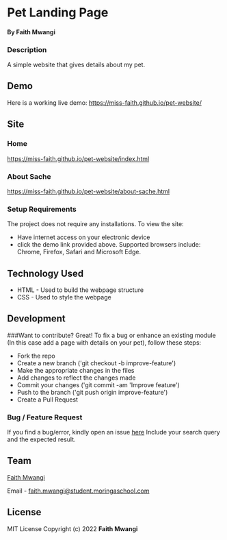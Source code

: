 # Pet Landing Page
#### By **Faith Mwangi**
### Description
A simple website that gives details about my pet.
## Demo
Here is a working live demo: https://miss-faith.github.io/pet-website/
## Site
### Home
https://miss-faith.github.io/pet-website/index.html
### About Sache
https://miss-faith.github.io/pet-website/about-sache.html
### Setup Requirements
The project does not require any installations. To view the site:
* Have internet access on your electronic device
* click the demo link provided above. Supported browsers include: Chrome, Firefox, Safari and Microsoft Edge.
## Technology Used
* HTML - Used to build the webpage structure
* CSS - Used to style the webpage
## Development
###Want to contribute? Great!
To fix a bug or enhance an existing module (In this case add a page with details on your pet), follow these steps:
* Fork the repo
* Create a new branch ('git checkout -b improve-feature')
* Make the appropriate changes in the files
* Add changes to reflect the changes made
* Commit your changes ('git commit -am 'Improve feature')
* Push to the branch ('git push origin improve-feature')
* Create a Pull Request
### Bug / Feature Request
If you find a bug/error, kindly open an issue [here](https://github.com/iharsh234/pet-website/issues/new)
Include your search query and the expected result.
## Team
[Faith Mwangi](https://github.com/miss-faith)

Email - faith.mwangi@student.moringaschool.com
## License
MIT License
Copyright (c) 2022 **Faith Mwangi**
